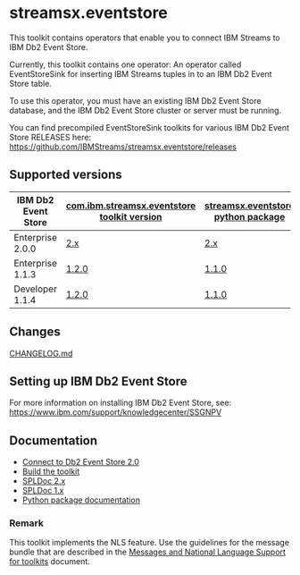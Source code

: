 # streamsx.eventstore

This toolkit contains operators that enable you to connect IBM Streams to IBM Db2 Event Store.

Currently, this toolkit contains one operator: An operator called EventStoreSink for inserting IBM Streams tuples in to an IBM Db2 Event Store table.

To use this operator, you must have an existing IBM Db2 Event Store database, and the IBM Db2 Event Store cluster or server must be running. 

You can find precompiled EventStoreSink toolkits for various IBM Db2 Event Store RELEASES here:
<https://github.com/IBMStreams/streamsx.eventstore/releases>


## Supported versions

IBM Db2 Event Store            | [com.ibm.streamsx.eventstore toolkit version](https://github.com/IBMStreams/streamsx.eventstore/releases) | [streamsx.eventstore python package](https://pypi.org/project/streamsx.eventstore/) |
--------            | -------------- | -----------  |
Enterprise 2.0.0	            | [2.x](https://github.com/IBMStreams/streamsx.eventstore/releases/latest)  | [2.x](https://pypi.org/project/streamsx.eventstore/) |
Enterprise 1.1.3             | [1.2.0](https://github.com/IBMStreams/streamsx.eventstore/releases/tag/v1.2.0-Enterprise-v1.1.3)      |  [1.1.0](https://pypi.org/project/streamsx.eventstore/1.1.0/) |
Developer 1.1.4	            | [1.2.0](https://github.com/IBMStreams/streamsx.eventstore/releases/tag/v1.2.0-Developer-v1.1.4)  |  [1.1.0](https://pypi.org/project/streamsx.eventstore/1.1.0/) |


## Changes
[CHANGELOG.md](com.ibm.streamsx.eventstore/CHANGELOG.md)

## Setting up IBM Db2 Event Store

For more information on installing IBM Db2 Event Store, see:
<https://www.ibm.com/support/knowledgecenter/SSGNPV>

## Documentation

* [Connect to Db2 Event Store 2.0](https://community.ibm.com/community/user/cloudpakfordata/viewdocument/connect-to-db2-event-store)
* [Build the toolkit](BUILD.md)
* [SPLDoc 2.x](https://ibmstreams.github.io/streamsx.eventstore/doc/spldoc2.0/html/)
* [SPLDoc 1.x](https://ibmstreams.github.io/streamsx.eventstore/doc/spldoc1.0/html/)
* [Python package documentation](http://streamsxeventstore.readthedocs.io)

### Remark

This toolkit implements the NLS feature. Use the guidelines for the message bundle that are described in the [Messages and National Language Support for toolkits](https://github.com/IBMStreams/administration/wiki/Messages-and-National-Language-Support-for-toolkits) document.


